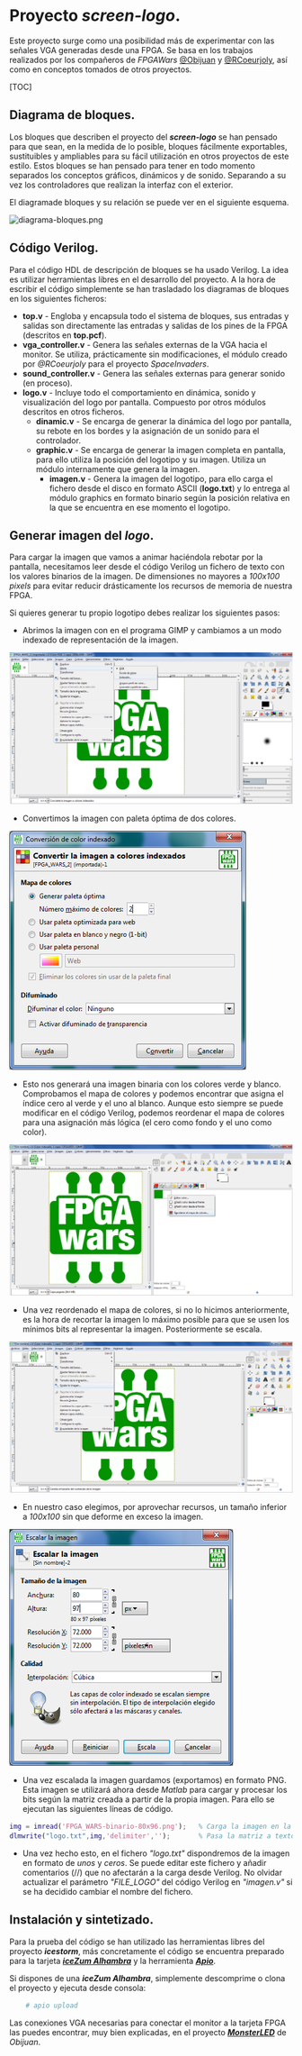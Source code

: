 # Proyecto *screen-logo*.
Este proyecto surge como una posibilidad más de experimentar con las señales VGA generadas desde una FPGA. Se basa en los trabajos realizados por los compañeros de *FPGAWars* [@Obijuan](https://github.com/Obijuan) y [@RCoeurjoly](https://github.com/RCoeurjoly/Space-Invaders), así como en conceptos tomados de otros proyectos.

[TOC]

## Diagrama de bloques.
Los bloques que describen el proyecto del ***screen-logo*** se han pensado para que sean, en la medida de lo posible, bloques fácilmente exportables, sustituibles y ampliables para su fácil utilización en otros proyectos de este estilo. Estos bloques se han pensado para tener en todo momento separados los conceptos gráficos, dinámicos y de sonido. Separando a su vez los controladores que realizan la interfaz con el exterior.

El diagramade bloques y su relación se puede ver en el siguiente esquema.

![diagrama-bloques.png](images/diagrama-bloques.svg)

## Código Verilog.
Para el código HDL de descripción de bloques se ha usado Verilog. La idea es utilizar herramientas libres en el desarrollo del proyecto. A la hora de escribir el código simplemente se han trasladado los diagramas de bloques en los siguientes ficheros:

- **top.v** - Engloba y encapsula todo el sistema de bloques, sus entradas y salidas son directamente las entradas y salidas de los pines de la FPGA (descritos en **top.pcf**).
- **vga_controller.v** - Genera las señales externas de la VGA hacia el monitor. Se utiliza, prácticamente sin modificaciones, el módulo creado por *@RCoeurjoly* para el proyecto *SpaceInvaders*.
- **sound_controller.v** - Genera las señales externas para generar sonido (en proceso).
- **logo.v** - Incluye todo el comportamiento en dinámica, sonido y visualización del logo por pantalla. Compuesto por otros módulos descritos en otros ficheros.
	- **dinamic.v** - Se encarga de generar la dinámica del logo por pantalla, su rebote en los bordes y la asignación de un sonido para el controlador.
	- **graphic.v** - Se encarga de generar la imagen completa en pantalla, para ello utiliza la posición del logotipo y su imagen. Utiliza un módulo internamente que genera la imagen.
		- **imagen.v** - Genera la imagen del logotipo, para ello carga el fichero desde el disco en formato ASCII (**logo.txt**) y lo entrega al módulo graphics en formato binario según la posición relativa en la que se encuentra en ese momento el logotipo.

## Generar imagen del *logo*.
Para cargar la imagen que vamos a animar haciéndola rebotar por la pantalla, necesitamos leer desde el código Verilog un fichero de texto con los valores binarios de la imagen. De dimensiones no mayores a *100x100 pixels* para evitar reducir drásticamente los recursos de memoria de nuestra FPGA.

Si quieres generar tu propio logotipo debes realizar los siguientes pasos:
- Abrimos la imagen con en el programa GIMP y cambiamos a un modo indexado de representación de la imagen.

![logo-indexado.png](images/logo-indexado.png)

- Convertimos la imagen con paleta óptima de dos colores.

![logo-paleta.png](images/logo-paleta.png)

- Esto nos generará una imagen binaria con los colores verde y blanco. Comprobamos el mapa de colores y podemos encontrar que asigna el índice cero al verde y el uno al blanco. Aunque esto siempre se puede modificar en el código Verilog, podemos reordenar el mapa de colores para una asignación más lógica (el cero como fondo y el uno como color).

![logo-reordenar-mapa.png](images/logo-reordenar-mapa.png)

- Una vez reordenado el mapa de colores, si no lo hicimos anteriormente, es la hora de recortar la imagen lo máximo posible para que se usen los mínimos bits al representar la imagen. Posteriormente se escala.

![logo-escalar-menu.png](images/logo-escalar-menu.png)

- En nuestro caso elegimos, por aprovechar recursos, un tamaño inferior a *100x100* sin que deforme en exceso la imagen.

![logo-escalar.png](images/logo-escalar.png)

- Una vez escalada la imagen guardamos (exportamos) en formato PNG. Esta imagen se utilizará ahora desde *Matlab* para cargar y procesar los bits según la matriz creada a partir de la propia imagen. Para ello se ejecutan las siguientes líneas de código.

```matlab
img = imread('FPGA_WARS-binario-80x96.png');   % Carga la imagen en la matriz 'img'.
dlmwrite("logo.txt",img,'delimiter','');       % Pasa la matriz a texto.
```
- Una vez hecho esto, en el fichero *"logo.txt"* dispondremos de la imagen en formato de *unos* y *ceros*. Se puede editar este fichero y añadir comentarios (//) que no afectarán a la carga desde Verilog. No olvidar actualizar el parámetro *"FILE_LOGO"* del código Verilog en *"imagen.v"* si se ha decidido cambiar el nombre del fichero.

## Instalación y sintetizado.
Para la prueba del código se han utilizado las herramientas libres del proyecto ***icestorm***, más concretamente el código se encuentra preparado para la tarjeta [***iceZum Alhambra***](https://github.com/FPGAwars/icezum/wiki) y la herramienta [***Apio***](http://apiodoc.readthedocs.io/en/stable/).

Si dispones de una ***iceZum Alhambra***, simplemente descomprime o clona el proyecto y ejecuta desde consola:

```bash
	# apio upload
```

Las conexiones VGA necesarias para conectar el monitor a la tarjeta FPGA las puedes encontrar, muy bien explicadas, en el proyecto [***MonsterLED***](https://github.com/Obijuan/MonsterLED/wiki) de *Obijuan*.

